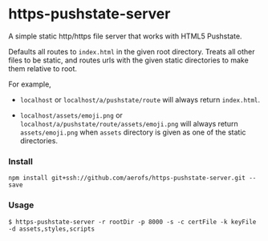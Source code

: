 # https-pushstate-server

A simple static http/https file server that works with HTML5 Pushstate.

Defaults all routes to `index.html` in the given root directory. Treats all other files to be static, and routes urls with the given static directories to make them relative to root.

For example,

* `localhost` or `localhost/a/pushstate/route` will always return `index.html`.

* `localhost/assets/emoji.png` or `localhost/a/pushstate/route/assets/emoji.png` will always return `assets/emoji.png` when `assets` directory is given as one of the static directories.



### Install

`npm install git+ssh://github.com/aerofs/https-pushstate-server.git --save`

### Usage

```shell
$ https-pushstate-server -r rootDir -p 8000 -s -c certFile -k keyFile -d assets,styles,scripts
```

